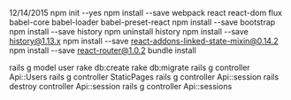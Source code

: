 12/14/2015
npm init --yes
npm install --save webpack react react-dom flux babel-core babel-loader babel-preset-react
npm install --save bootstrap
npm install --save history
npm uninstall history
npm install --save history@1.13.x
npm install --save react-addons-linked-state-mixin@0.14.2
npm install --save react-router@1.0.2
bundle install

rails g model user
rake db:create
rake db:migrate
rails g controller Api::Users
rails g controller StaticPages
rails g controller Api::session
rails destroy controller Api::session
rails g controller Api::sessions
